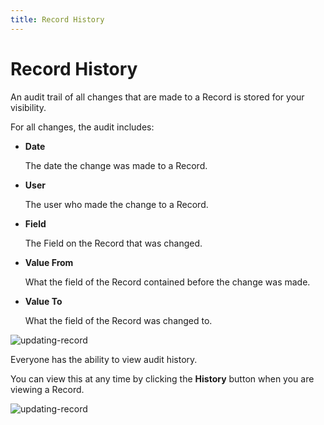 ```yaml
---
title: Record History
---
```

# Record History

An audit trail of all changes that are made to a Record is stored for your visibility. 

For all changes, the audit includes: 

* **Date**

  The date the change was made to a Record. 
* **User**

  The user who made the change to a Record. 
* **Field**

  The Field on the Record that was changed.  
* **Value From**

   What the field of the Record contained before the change was made. 
* **Value To**

   What the field of the Record was changed to. 

<img alt="updating-record" src="/assets/help/img/audit-modal.png" />

Everyone has the ability to view audit history.  

You can view this at any time by clicking the **History** button when you are viewing a Record.  

<img alt="updating-record" src="/assets/help/img/history-button.png" />